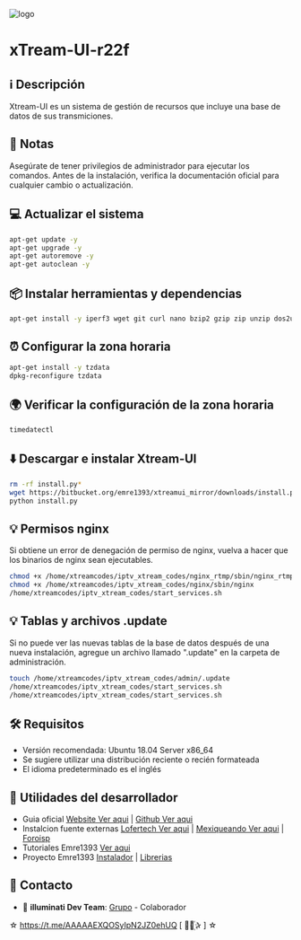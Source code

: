﻿![logo](https://github.com/AAAAAEXQOSyIpN2JZ0ehUQ/IPTV/blob/master/Imagenes/xtreamui-R22F.jpg)

# xTream-UI-r22f

## :information_source: Descripción
Xtream-UI es un sistema de gestión de recursos que incluye una base de datos 
de sus transmiciones.

## :memo: Notas
Asegúrate de tener privilegios de administrador para ejecutar los comandos. 
Antes de la instalación, verifica la documentación oficial para cualquier cambio o actualización.

## :computer: Actualizar el sistema
```bash
apt-get update -y 
apt-get upgrade -y
apt-get autoremove -y
apt-get autoclean -y
```
 
## :package: Instalar herramientas y dependencias
```bash
apt-get install -y iperf3 wget git curl nano bzip2 gzip zip unzip dos2unix iftop htop nload speedometer screen perl bc ca-certificates software-properties-common build-essential libxslt1-dev libcurl3 libgeoip-dev python 
```

## :alarm_clock: Configurar la zona horaria
```bash
apt-get install -y tzdata
dpkg-reconfigure tzdata
```

## :earth_africa: Verificar la configuración de la zona horaria
```bash
timedatectl
```

## :arrow_down: Descargar e instalar Xtream-UI
```bash
rm -rf install.py*
wget https://bitbucket.org/emre1393/xtreamui_mirror/downloads/install.py
python install.py
```

## :bulb: Permisos nginx
Si obtiene un error de denegación de permiso de nginx, vuelva a hacer que los 
binarios de nginx sean ejecutables.

```bash
chmod +x /home/xtreamcodes/iptv_xtream_codes/nginx_rtmp/sbin/nginx_rtmp
chmod +x /home/xtreamcodes/iptv_xtream_codes/nginx/sbin/nginx
/home/xtreamcodes/iptv_xtream_codes/start_services.sh
```

## :bulb: Tablas y archivos .update
Si no puede ver las nuevas tablas de la base de datos después de una nueva instalación, 
agregue un archivo llamado ".update" en la carpeta de administración.

```bash
touch /home/xtreamcodes/iptv_xtream_codes/admin/.update
/home/xtreamcodes/iptv_xtream_codes/start_services.sh
/home/xtreamcodes/iptv_xtream_codes/start_services.sh
```

## :hammer_and_wrench: Requisitos
* Versión recomendada: Ubuntu 18.04 Server x86_64
* Se sugiere utilizar una distribución reciente o recién formateada
* El idioma predeterminado es el inglés

## :blue_book: Utilidades del desarrollador
* Guia oficial [Website Ver aqui](https://xtream-ui.org/xtream-ui-r22f) | [Github Ver aqui](https://github.com/xtream-ui-org/xtream-ui-install)
* Instalcion fuente externas [Lofertech Ver aqui](https://lofertech.com/xtream-ui-installation) | [Mexiqueando Ver aqui](https://mexiqueando.site/xtream-ui-r22f-instalacion-paso-a-paso/) | [Foroisp](http://foroisp.com/threads/1776-Cabecera-IPTV-Servidor-Xtream-UI-Parte-6)
* Tutoriales Emre1393 [Ver aqui](https://www.youtube.com/@emre1393)
* Proyecto Emre1393 [Instalador](https://bitbucket.org/emre1393/xtreamui_mirror/src/master) | [Librerias](https://bitbucket.org/emre1393/xtreamui_mirror/downloads)

## :email: Contacto 
* :busts_in_silhouette: **illuminati Dev Team**: [Grupo](https://t.me/AAAAAEXQOSyIpN2JZ0ehUQ) - Colaborador

☆ https://t.me/AAAAAEXQOSyIpN2JZ0ehUQ [  ⃘⃤꙰✰ ] ☆
